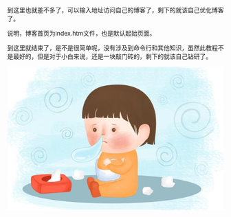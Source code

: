到这里也就差不多了，可以输入地址访问自己的博客了，剩下的就该自己优化博客了。


说明，博客首页为index.htm文件，也是默认起始页面。


到这里就结束了，是不是很简单呢，没有涉及到命令行和其他知识，虽然此教程不是最好的，但是对于小白来说，还是一块敲门砖的，剩下的就该自己钻研了。


![感冒](ganmao.jpg)